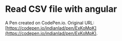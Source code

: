 # Read CSV file with angular

A Pen created on CodePen.io. Original URL: [https://codepen.io/indianlad/pen/ExKoMpK](https://codepen.io/indianlad/pen/ExKoMpK).


